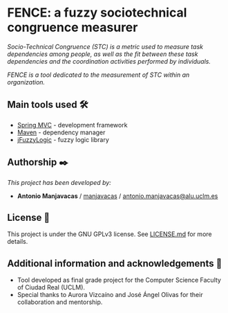# FENCE: a fuzzy sociotechnical congruence measurer

_Socio-Technical Congruence (STC) is a metric used to measure task dependencies among people, as well as the fit between these task dependencies and the coordination activities performed by individuals._

_FENCE is a tool dedicated to the measurement of STC within an organization._

## Main tools used 🛠️

* [Spring MVC](https://spring.io/projects/spring-framework) - development framework
* [Maven](https://maven.apache.org/) - dependency manager
* [jFuzzyLogic](http://jfuzzylogic.sourceforge.net/html/index.html) - fuzzy logic library

## Authorship ✒️

_This project has been developed by:_

* **Antonio Manjavacas** / [manjavacas](https://github.com/manjavacas) / antonio.manjavacas@alu.uclm.es

## License 📄

This project is under the GNU GPLv3 license. See [LICENSE.md](LICENSE.md) for more details.

## Additional information and acknowledgements 🎁

* Tool developed as final grade project for the Computer Science Faculty of Ciudad Real (UCLM).
* Special thanks to Aurora Vizcaíno and José Ángel Olivas for their collaboration and mentorship.
